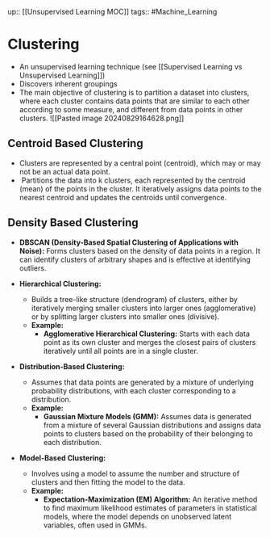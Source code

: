 up:: [[Unsupervised Learning MOC]]
tags:: #Machine_Learning 
# Clustering
- An unsupervised learning technique (see [[Supervised Learning vs Unsupervised Learning]])
- Discovers inherent groupings
- The main objective of clustering is to partition a dataset into clusters, where each cluster contains data points that are similar to each other according to some measure, and different from data points in other clusters.
![[Pasted image 20240829164628.png]]
## Centroid Based Clustering
- Clusters are represented by a central point (centroid), which may or may not be an actual data point.
-  Partitions the data into k clusters, each represented by the centroid (mean) of the points in the cluster. It iteratively assigns data points to the nearest centroid and updates the centroids until convergence.

## Density Based Clustering
- **DBSCAN (Density-Based Spatial Clustering of Applications with Noise):** Forms clusters based on the density of data points in a region. It can identify clusters of arbitrary shapes and is effective at identifying outliers.

- **Hierarchical Clustering:**
    
    - Builds a tree-like structure (dendrogram) of clusters, either by iteratively merging smaller clusters into larger ones (agglomerative) or by splitting larger clusters into smaller ones (divisive).
    - **Example:**
        - **Agglomerative Hierarchical Clustering:** Starts with each data point as its own cluster and merges the closest pairs of clusters iteratively until all points are in a single cluster.
- **Distribution-Based Clustering:**
    
    - Assumes that data points are generated by a mixture of underlying probability distributions, with each cluster corresponding to a distribution.
    - **Example:**
        - **Gaussian Mixture Models (GMM):** Assumes data is generated from a mixture of several Gaussian distributions and assigns data points to clusters based on the probability of their belonging to each distribution.
- **Model-Based Clustering:**
    
    - Involves using a model to assume the number and structure of clusters and then fitting the model to the data.
    - **Example:**
        - **Expectation-Maximization (EM) Algorithm:** An iterative method to find maximum likelihood estimates of parameters in statistical models, where the model depends on unobserved latent variables, often used in GMMs.